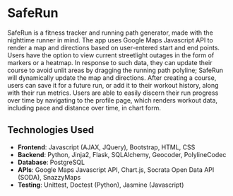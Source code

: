 # SafeRun

SafeRun is a fitness tracker and running path generator, made with the nighttime runner in mind. The app uses Google Maps Javascript API to render a map and directions based on user-entered start and end points. Users have the option to view current streetlight outages in the form of markers or a heatmap. In response to such data, they can update their course to avoid unlit areas by dragging the running path polyline; SafeRun will dynamically update the map and directions. After creating a course, users can save it for a future run, or add it to their workout history, along with their run metrics. Users are able to easily discern their run progress over time by navigating to the profile page, which renders workout data, including pace and distance over time, in chart form.  

## Technologies Used

- **Frontend**: Javascript (AJAX, JQuery), Bootstrap, HTML, CSS
- **Backend**: Python, Jinja2, Flask, SQLAlchemy, Geocoder, PolylineCodec
- **Database**: PostgreSQL
- **APIs**: Google Maps Javascript API, Chart.js, Socrata Open Data API (SODA), SnazzyMaps
- **Testing**: Unittest, Doctest (Python), Jasmine (Javascript)